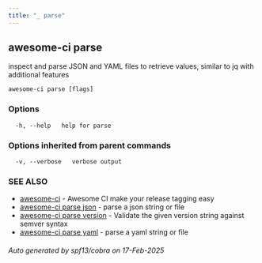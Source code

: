 ```yaml
---
title: "_ parse"
---
```

## awesome-ci parse

inspect and parse JSON and YAML files to retrieve values, similar to jq with additional features

```
awesome-ci parse [flags]
```

### Options

```
  -h, --help   help for parse
```

### Options inherited from parent commands

```
  -v, --verbose   verbose output
```

### SEE ALSO

* [awesome-ci](./awesome-ci)	 - Awesome CI make your release tagging easy
* [awesome-ci parse json](./awesome-ci_parse_json)	 - parse a json string or file
* [awesome-ci parse version](./awesome-ci_parse_version)	 - Validate the given version string against semver syntax
* [awesome-ci parse yaml](./awesome-ci_parse_yaml)	 - parse a yaml string or file

###### Auto generated by spf13/cobra on 17-Feb-2025
